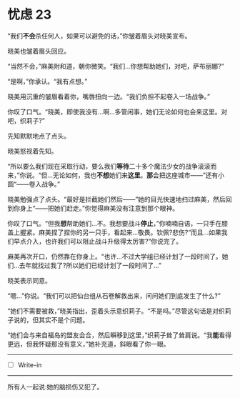 # 忧虑 23

“我们**不会**杀任何人，如果可以避免的话，”你皱着眉头对晓美宣布。

晓美也皱着眉头回应。

“当然不会，”麻美附和道，朝你微笑。“我们...你想帮助她们，对吧，萨布丽娜?”

“是啊，”你承认。“我有点想。”

晓美用沉重的皱眉看着你，嘴唇扭向一边。“我们负担不起卷入一场战争。”

你叹了口气。“晓美，即使我没有...啊...多管闲事，她们无论如何也会来这里。对吧，织莉子?”

先知默默地点了点头。

晓美怒视着先知。

“所以要么我们现在采取行动，要么我们**等待**二十多个魔法少女的战争滚滚而来，”你说。“但...无论如何，我也**不想**她们来**这里**。**那**会把这座城市——”还有小圆“——卷入战争。”

晓美勉强点了点头。“最好是拦截她们然后——”她的目光快速地扫过麻美，然后回到你身上“——把她们赶走。”你觉得麻美没有注意到那个眼神。

你叹了口气。“但我**想**帮助她们...不。我想要战斗**停止**，”你喃喃自语，一只手在膝盖上握紧。麻美捏了捏你的另一只手，看起来...敬畏。钦佩?悲伤?“而且...如果我们早点介入，也许我们可以阻止战斗升级得太厉害?”你说完了。

麻美再次开口，仍然靠在你身上。“也许...不过大学组已经计划了一段时间了。她们...去年就找过我了?所以她们已经计划了一段时间了...”

晓美表示同意。

“嗯...”你说。“我们可以把仙台组从石卷解救出来，问问她们到底发生了什么?”

“她们不需要被救，”晓美指出，歪着头示意织莉子。“不是吗。”尽管这句话是对织莉子说的，但其实不是个问题。

“她们会与来自福岛的盟友会合，然后瞬移到这里，”织莉子耸了耸肩说。“我**能**看得更远，但我怀疑那没有意义，”她补充道，斜眼看了你一眼。

---

- [ ] Write-in

---

所有人一起说:她的脑损伤又犯了。
